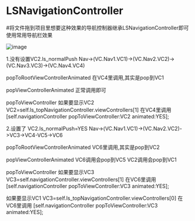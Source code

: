 # LSNavigationController


#将文件拖到项目里想要这种效果的导航控制器继承LSNavigationController即可使用常用导航栏效果


![image](https://github.com/lsmakethebest/LSNavigationBarTransition/blob/master/images/show.gif)

1.没有设置VC2.ls_normalPush
Nav->(VC.Nav1.VC1)->(VC.Nav2.VC2)->(VC.Nav3.VC3)->(VC.Nav4.VC4)

popToRootViewControllerAnimated
在VC4里调用,其实是pop到VC1

popViewControllerAnimated
正常调用即可

popToViewController
如果要显示VC2 VC2=self.ls_topNavigationController.viewControllers[1]
在VC4里调用  [self.navigationController popToViewController:VC2 animated:YES];

2.设置了 VC2.ls_normalPush=YES
Nav->(VC.Nav1.VC1)->(VC.Nav2.VC2)->VC3->VC4-VC5->VC6

popToRootViewControllerAnimated
VC6里调用,其实是pop到VC2

popViewControllerAnimated
VC6调用会pop到VC5
VC2调用会pop到VC1

popToViewController
如果要显示VC3 VC3=self.navigationController.viewControllers[1]
在VC6里调用  [self.navigationController popToViewController:VC3 animated:YES];

如果要显示VC1 VC3=self.ls_topNavigationController.viewControllers[0]
在VC6里调用  [self.navigationController popToViewController:VC3 animated:YES];
